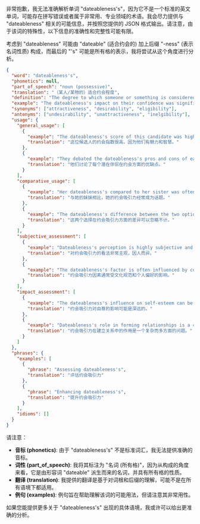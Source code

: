 非常抱歉，我无法准确解析单词 "dateableness's"，因为它不是一个标准的英文单词，可能存在拼写错误或者属于非常用、专业领域的术语。我会尽力提供与 "dateableness" 相关的可能信息，并按照您提供的 JSON 格式输出。请注意，由于该词的特殊性，以下信息的准确性和完整性可能有限。

考虑到 "dateableness" 可能由 "dateable" (适合约会的) 加上后缀 "-ness" (表示名词性质) 构成，而最后的 "'s" 可能是所有格的表示，我将尝试从这个角度进行分析。

```json
{
  "word": "dateableness's",
  "phonetics": null,
  "part_of_speech": "noun (possessive)",
  "translation": "（某人/某物的）适合约会程度",
  "definition": "The degree to which someone or something is considered suitable or desirable for dating, belonging to someone or something.",
  "example": "The dateableness's impact on their confidence was significant. / The product's dateableness's appeal lies in its practicality and aesthetic design.",
  "synonyms": ["attractiveness", "desirability", "eligibility"],
  "antonyms": ["undesirability", "unattractiveness", "inelgibility"],
  "usage": {
    "general_usage": [
      {
        "example": "The dateableness's score of this candidate was high due to their charisma and intelligence.",
        "translation": "这位候选人的约会指数很高，因为他们有魅力和智慧。"
      },
      {
        "example": "They debated the dateableness's pros and cons of each potential partner.",
        "translation": "他们讨论了每个潜在伴侣在约会方面的优缺点。"
      }
    ],
    "comparative_usage": [
      {
        "example": "Her dateableness's compared to her sister was often a topic of conversation.",
        "translation": "与她的妹妹相比，她的约会吸引力经常成为话题。"
      },
      {
        "example": "The dateableness's difference between the two options was negligible.",
        "translation": "这两个选择在约会吸引力方面的差异可以忽略不计。"
      }
    ],
    "subjective_assessment": [
      {
        "example": "Dateableness's perception is highly subjective and varies from person to person.",
        "translation": "对约会吸引力的看法非常主观，因人而异。"
      },
      {
        "example": "The dateableness's factor is often influenced by cultural norms and personal preferences.",
        "translation": "约会吸引力因素通常受文化规范和个人偏好的影响。"
      }
    ],
    "impact_assessment": [
      {
        "example": "The dateableness's influence on self-esteem can be profound.",
        "translation": "约会吸引力对自尊的影响可能是深远的。"
      },
      {
        "example": "Dateableness's role in forming relationships is a complex and multifaceted issue.",
        "translation": "约会吸引力在建立关系中的作用是一个复杂而多方面的问题。"
      }
    ]
  },
  "phrases": {
    "examples": [
      {
        "phrase": "Assessing dateableness's",
        "translation": "评估约会吸引力"
      },
      {
        "phrase": "Enhancing dateableness's",
        "translation": "提升约会吸引力"
      }
    ],
    "idioms": []
  }
}
```

请注意：

*   **音标 (phonetics)**: 由于 "dateableness's" 不是标准词汇，我无法提供准确的音标。
*   **词性 (part\_of\_speech)**: 我将其标注为 "名词 (所有格)"，因为从构成的角度来看，它是由形容词 "dateable" 派生而来的名词，并具有所有格的性质。
*   **翻译 (translation)**: 我提供的翻译是基于对词根和后缀的理解，可能不是在所有语境下都适用。
*   **例句 (examples)**: 例句旨在帮助理解该词的可能用法，但请注意其非常用性。

如果您能提供更多关于 "dateableness's" 出现的具体语境，我或许可以给出更准确的分析。
 